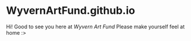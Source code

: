 # WyvernArtFund.github.io
Hi! Good to see you here at _Wyvern Art Fund_
Please make yourself feel at home :>
